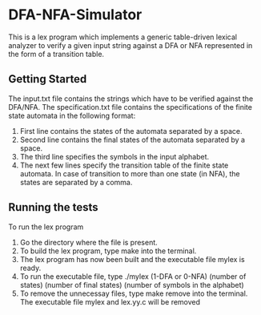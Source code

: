# DFA-NFA-Simulator
This is a lex program which implements a generic table-driven lexical analyzer to verify a given input string against a DFA or NFA represented in the form of a transition table.

Getting Started
---------------
The input.txt file contains the strings which have to be verified against the DFA/NFA.
The specification.txt file contains the specifications of the finite state automata in the following format:
1. First line contains the states of the automata separated by a space.
2. Second line contains the final states of the automata separated by a space.    
3. The third line specifies the symbols in the input alphabet.
4. The next few lines specify the transition table of the finite state automata.
   In case of transition to more than one state (in NFA), the states are separated by a comma.
   
Running the tests
-----------------
To run the lex program
  
1. Go the directory where the file is present.
2. To build the lex program, type make into the terminal.
3. The lex program has now been built and the executable file mylex is ready.
4. To run the executable file, type
   ./mylex (1-DFA or 0-NFA) (number of states) (number of final states) (number of symbols in the alphabet)
5. To remove the unnecessay files, type make remove into the terminal.
   The executable file mylex and lex.yy.c will be removed
